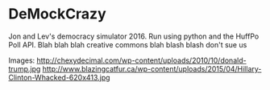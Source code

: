 # DeMockCrazy
Jon and Lev's democracy simulator 2016. Run using python and the HuffPo Poll API.
Blah blah blah creative commons blah blash blash don't sue us

Images:
http://chexydecimal.com/wp-content/uploads/2010/10/donald-trump.jpg
http://www.blazingcatfur.ca/wp-content/uploads/2015/04/Hillary-Clinton-Whacked-620x413.jpg